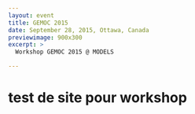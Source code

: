 ```yaml
---
layout: event
title: GEMOC 2015
date: September 28, 2015, Ottawa, Canada
previewimage: 900x300
excerpt: >
  Workshop GEMOC 2015 @ MODELS

---
```



# test de site pour workshop


